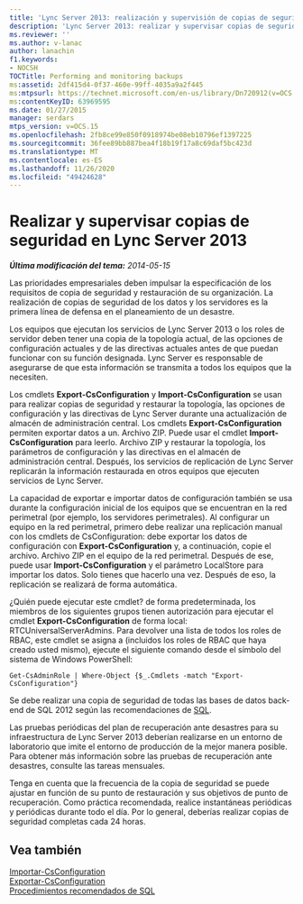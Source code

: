 ```yaml
---
title: 'Lync Server 2013: realización y supervisión de copias de seguridad'
description: 'Lync Server 2013: realizar y supervisar copias de seguridad.'
ms.reviewer: ''
ms.author: v-lanac
author: lanachin
f1.keywords:
- NOCSH
TOCTitle: Performing and monitoring backups
ms:assetid: 2df415d4-0f37-460e-99ff-4035a9a2f445
ms:mtpsurl: https://technet.microsoft.com/en-us/library/Dn720912(v=OCS.15)
ms:contentKeyID: 63969595
ms.date: 01/27/2015
manager: serdars
mtps_version: v=OCS.15
ms.openlocfilehash: 2fb8ce99e850f0918974be08eb10796ef1397225
ms.sourcegitcommit: 36fee89bb887bea4f18b19f17a8c69daf5bc423d
ms.translationtype: MT
ms.contentlocale: es-ES
ms.lasthandoff: 11/26/2020
ms.locfileid: "49424628"
---
```

# <a name="performing-and-monitoring-backups-in-lync-server-2013"></a>Realizar y supervisar copias de seguridad en Lync Server 2013

<div data-xmlns="http://www.w3.org/1999/xhtml">

<div class="topic" data-xmlns="http://www.w3.org/1999/xhtml" data-msxsl="urn:schemas-microsoft-com:xslt" data-cs="https://msdn.microsoft.com/">

<div data-asp="https://msdn2.microsoft.com/asp">



</div>

<div id="mainSection">

<div id="mainBody">

<span> </span>

_**Última modificación del tema:** 2014-05-15_

Las prioridades empresariales deben impulsar la especificación de los requisitos de copia de seguridad y restauración de su organización. La realización de copias de seguridad de los datos y los servidores es la primera línea de defensa en el planeamiento de un desastre.

Los equipos que ejecutan los servicios de Lync Server 2013 o los roles de servidor deben tener una copia de la topología actual, de las opciones de configuración actuales y de las directivas actuales antes de que puedan funcionar con su función designada. Lync Server es responsable de asegurarse de que esta información se transmita a todos los equipos que la necesiten.

Los cmdlets **Export-CsConfiguration** y **Import-CsConfiguration** se usan para realizar copias de seguridad y restaurar la topología, las opciones de configuración y las directivas de Lync Server durante una actualización de almacén de administración central. Los cmdlets **Export-CsConfiguration** permiten exportar datos a un. Archivo ZIP. Puede usar el cmdlet **Import-CsConfiguration** para leerlo. Archivo ZIP y restaurar la topología, los parámetros de configuración y las directivas en el almacén de administración central. Después, los servicios de replicación de Lync Server replicarán la información restaurada en otros equipos que ejecuten servicios de Lync Server.

La capacidad de exportar e importar datos de configuración también se usa durante la configuración inicial de los equipos que se encuentran en la red perimetral (por ejemplo, los servidores perimetrales). Al configurar un equipo en la red perimetral, primero debe realizar una replicación manual con los cmdlets de CsConfiguration: debe exportar los datos de configuración con **Export-CsConfiguration** y, a continuación, copie el archivo. Archivo ZIP en el equipo de la red perimetral. Después de ese, puede usar **Import-CsConfiguration** y el parámetro LocalStore para importar los datos. Solo tienes que hacerlo una vez. Después de eso, la replicación se realizará de forma automática.

¿Quién puede ejecutar este cmdlet? de forma predeterminada, los miembros de los siguientes grupos tienen autorización para ejecutar el cmdlet **Export-CsConfiguration** de forma local: RTCUniversalServerAdmins. Para devolver una lista de todos los roles de RBAC, este cmdlet se asigna a (incluidos los roles de RBAC que haya creado usted mismo), ejecute el siguiente comando desde el símbolo del sistema de Windows PowerShell:

`Get-CsAdminRole | Where-Object {$_.Cmdlets -match "Export-CsConfiguration"}`

Se debe realizar una copia de seguridad de todas las bases de datos back-end de SQL 2012 según las recomendaciones de [SQL](https://go.microsoft.com/fwlink/p/?linkid=290716).

Las pruebas periódicas del plan de recuperación ante desastres para su infraestructura de Lync Server 2013 deberían realizarse en un entorno de laboratorio que imite el entorno de producción de la mejor manera posible. Para obtener más información sobre las pruebas de recuperación ante desastres, consulte las tareas mensuales.

Tenga en cuenta que la frecuencia de la copia de seguridad se puede ajustar en función de su punto de restauración y sus objetivos de punto de recuperación. Como práctica recomendada, realice instantáneas periódicas y periódicas durante todo el día. Por lo general, deberías realizar copias de seguridad completas cada 24 horas.

<div>

## <a name="see-also"></a>Vea también


[Importar-CsConfiguration](https://docs.microsoft.com/powershell/module/skype/Import-CsConfiguration)  
[Exportar-CsConfiguration](https://docs.microsoft.com/powershell/module/skype/Export-CsConfiguration)  
[Procedimientos recomendados de SQL](https://go.microsoft.com/fwlink/p/?linkid=290716)  
  

</div>

</div>

<span> </span>

</div>

</div>

</div>

